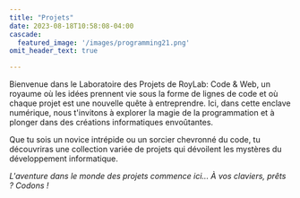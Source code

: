 ```yaml
---
title: "Projets"
date: 2023-08-18T10:58:08-04:00
cascade:
  featured_image: '/images/programming21.png'
omit_header_text: true

---
```



Bienvenue dans le Laboratoire des Projets de RoyLab: Code & Web, un royaume où les idées prennent vie sous la forme de lignes de code et où chaque projet est une nouvelle quête à entreprendre. Ici, dans cette enclave numérique, nous t'invitons à explorer la magie de la programmation et à plonger dans des créations informatiques envoûtantes.

Que tu sois un novice intrépide ou un sorcier chevronné du code, tu découvriras une collection variée de projets qui dévoilent les mystères du développement informatique.

*L'aventure dans le monde des projets commence ici... À vos claviers, prêts ? Codons !*
